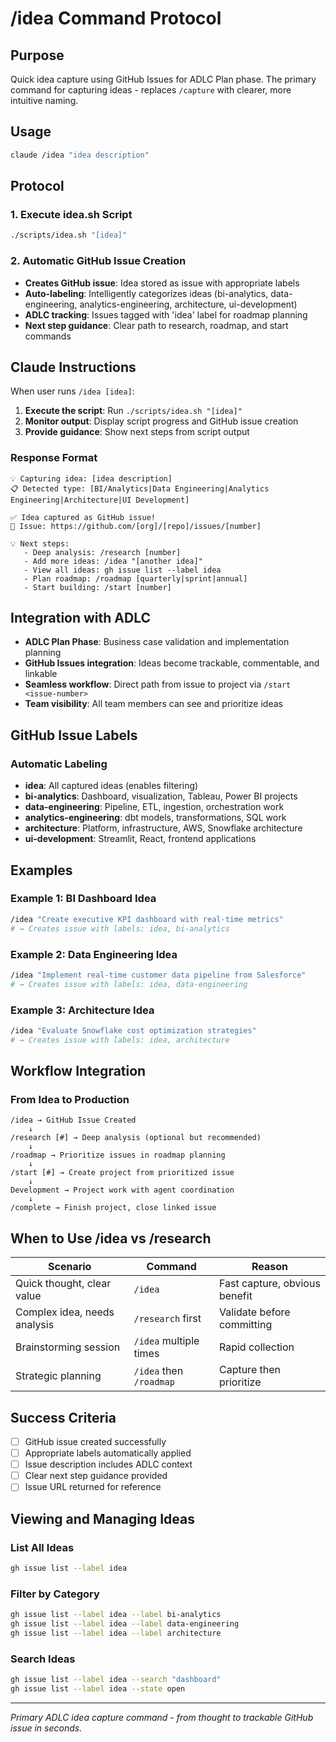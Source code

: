 # /idea Command Protocol

## Purpose
Quick idea capture using GitHub Issues for ADLC Plan phase. The primary command for capturing ideas - replaces `/capture` with clearer, more intuitive naming.

## Usage
```bash
claude /idea "idea description"
```

## Protocol

### 1. Execute idea.sh Script
```bash
./scripts/idea.sh "[idea]"
```

### 2. Automatic GitHub Issue Creation
- **Creates GitHub issue**: Idea stored as issue with appropriate labels
- **Auto-labeling**: Intelligently categorizes ideas (bi-analytics, data-engineering, analytics-engineering, architecture, ui-development)
- **ADLC tracking**: Issues tagged with 'idea' label for roadmap planning
- **Next step guidance**: Clear path to research, roadmap, and start commands

## Claude Instructions

When user runs `/idea [idea]`:

1. **Execute the script**: Run `./scripts/idea.sh "[idea]"`
2. **Monitor output**: Display script progress and GitHub issue creation
3. **Provide guidance**: Show next steps from script output

### Response Format
```
💡 Capturing idea: [idea description]
📋 Detected type: [BI/Analytics|Data Engineering|Analytics Engineering|Architecture|UI Development]

✅ Idea captured as GitHub issue!
🔗 Issue: https://github.com/[org]/[repo]/issues/[number]

💡 Next steps:
   - Deep analysis: /research [number]
   - Add more ideas: /idea "[another idea]"
   - View all ideas: gh issue list --label idea
   - Plan roadmap: /roadmap [quarterly|sprint|annual]
   - Start building: /start [number]
```

## Integration with ADLC
- **ADLC Plan Phase**: Business case validation and implementation planning
- **GitHub Issues integration**: Ideas become trackable, commentable, and linkable
- **Seamless workflow**: Direct path from issue to project via `/start <issue-number>`
- **Team visibility**: All team members can see and prioritize ideas

## GitHub Issue Labels

### Automatic Labeling
- **idea**: All captured ideas (enables filtering)
- **bi-analytics**: Dashboard, visualization, Tableau, Power BI projects
- **data-engineering**: Pipeline, ETL, ingestion, orchestration work
- **analytics-engineering**: dbt models, transformations, SQL work
- **architecture**: Platform, infrastructure, AWS, Snowflake architecture
- **ui-development**: Streamlit, React, frontend applications

## Examples

### Example 1: BI Dashboard Idea
```bash
/idea "Create executive KPI dashboard with real-time metrics"
# → Creates issue with labels: idea, bi-analytics
```

### Example 2: Data Engineering Idea
```bash
/idea "Implement real-time customer data pipeline from Salesforce"
# → Creates issue with labels: idea, data-engineering
```

### Example 3: Architecture Idea
```bash
/idea "Evaluate Snowflake cost optimization strategies"
# → Creates issue with labels: idea, architecture
```

## Workflow Integration

### From Idea to Production
```
/idea → GitHub Issue Created
    ↓
/research [#] → Deep analysis (optional but recommended)
    ↓
/roadmap → Prioritize issues in roadmap planning
    ↓
/start [#] → Create project from prioritized issue
    ↓
Development → Project work with agent coordination
    ↓
/complete → Finish project, close linked issue
```

## When to Use /idea vs /research

| Scenario | Command | Reason |
|----------|---------|--------|
| Quick thought, clear value | `/idea` | Fast capture, obvious benefit |
| Complex idea, needs analysis | `/research` first | Validate before committing |
| Brainstorming session | `/idea` multiple times | Rapid collection |
| Strategic planning | `/idea` then `/roadmap` | Capture then prioritize |

## Success Criteria
- [ ] GitHub issue created successfully
- [ ] Appropriate labels automatically applied
- [ ] Issue description includes ADLC context
- [ ] Clear next step guidance provided
- [ ] Issue URL returned for reference

## Viewing and Managing Ideas

### List All Ideas
```bash
gh issue list --label idea
```

### Filter by Category
```bash
gh issue list --label idea --label bi-analytics
gh issue list --label idea --label data-engineering
gh issue list --label idea --label architecture
```

### Search Ideas
```bash
gh issue list --label idea --search "dashboard"
gh issue list --label idea --state open
```

---

*Primary ADLC idea capture command - from thought to trackable GitHub issue in seconds.*
